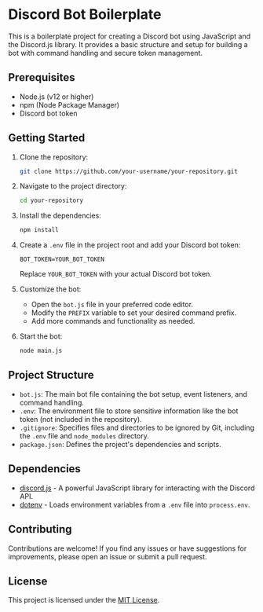 # Discord Bot Boilerplate

This is a boilerplate project for creating a Discord bot using JavaScript and the Discord.js library. It provides a basic structure and setup for building a bot with command handling and secure token management.

## Prerequisites

- Node.js (v12 or higher)
- npm (Node Package Manager)
- Discord bot token

## Getting Started

1. Clone the repository:
   ```bash
   git clone https://github.com/your-username/your-repository.git
   ```

2. Navigate to the project directory:
   ```bash
   cd your-repository
   ```

3. Install the dependencies:
   ```bash
   npm install
   ```

4. Create a `.env` file in the project root and add your Discord bot token:
   ```
   BOT_TOKEN=YOUR_BOT_TOKEN
   ```
   Replace `YOUR_BOT_TOKEN` with your actual Discord bot token.

5. Customize the bot:
   - Open the `bot.js` file in your preferred code editor.
   - Modify the `PREFIX` variable to set your desired command prefix.
   - Add more commands and functionality as needed.

6. Start the bot:
   ```bash
   node main.js
   ```

## Project Structure

- `bot.js`: The main bot file containing the bot setup, event listeners, and command handling.
- `.env`: The environment file to store sensitive information like the bot token (not included in the repository).
- `.gitignore`: Specifies files and directories to be ignored by Git, including the `.env` file and `node_modules` directory.
- `package.json`: Defines the project's dependencies and scripts.

## Dependencies

- [discord.js](https://discord.js.org/) - A powerful JavaScript library for interacting with the Discord API.
- [dotenv](https://www.npmjs.com/package/dotenv) - Loads environment variables from a `.env` file into `process.env`.

## Contributing

Contributions are welcome! If you find any issues or have suggestions for improvements, please open an issue or submit a pull request.

## License

This project is licensed under the [MIT License](LICENSE).